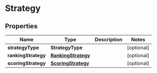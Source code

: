

# Strategy



## Properties

| Name | Type | Description | Notes |
|------------ | ------------- | ------------- | -------------|
|**strategyType** | **StrategyType** |  |  [optional] |
|**rankingStrategy** | [**RankingStrategy**](RankingStrategy.md) |  |  [optional] |
|**scoringStrategy** | [**ScoringStrategy**](ScoringStrategy.md) |  |  [optional] |



